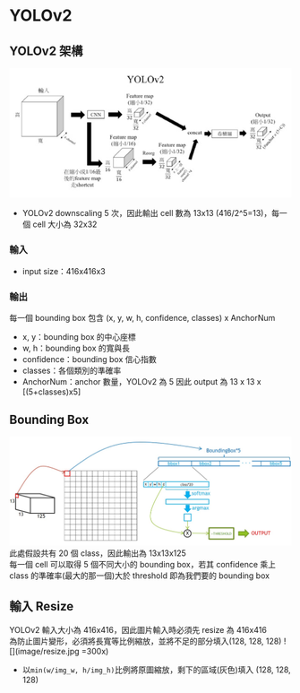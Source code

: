 # YOLOv2
## YOLOv2 架構
![](image/yolov2Architecture.jpg)  
- YOLOv2 downscaling 5 次，因此輸出 cell 數為 13x13 (416/2^5=13)，每一個 cell 大小為 32x32
### 輸入
- input size：416x416x3
### 輸出
每一個 bounding box 包含 (x, y, w, h, confidence, classes) x AnchorNum
- x, y：bounding box 的中心座標
- w, h：bounding box 的寬與長
- confidence：bounding box 信心指數
- classes：各個類別的準確率
- AnchorNum：anchor 數量，YOLOv2 為 5
因此 output 為 13 x 13 x [(5+classes)x5]
## Bounding Box
![](image/detail.jpg)  
此處假設共有 20 個 class，因此輸出為 13x13x125  
每一個 cell 可以取得 5 個不同大小的 bounding box，若其 confidence 乘上 class 的準確率(最大的那一個)大於 threshold 即為我們要的 bounding box  
## 輸入 Resize
YOLOv2 輸入大小為 416x416，因此圖片輸入時必須先 resize 為 416x416  
為防止圖片變形，必須將長寬等比例縮放，並將不足的部分填入(128, 128, 128) 
![](image/resize.jpg =300x)
- 以```min(w/img_w, h/img_h)```比例將原圖縮放，剩下的區域(灰色)填入 (128, 128, 128)
